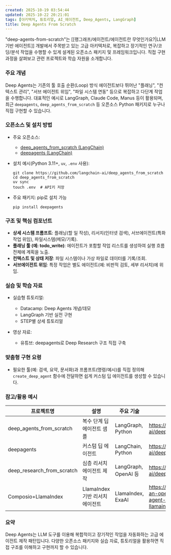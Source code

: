 ```yaml
---
created: 2025-10-19 03:54:44
updated: 2025-10-22 20:21:01
tags: [아키텍처, 튜토리얼, AI_에이전트, Deep_Agents, LangGraph]
title: Deep Agents From Scratch
---
```

"deep-agents-from-scratch"는 [[랭그래프/에이전트/에이전트란 무엇인가요?|LLM 기반 에이전트]] 개발에서 주목받고 있는 고급 아키텍처로, 복잡하고 장기적인 연구/코딩/분석 작업을 수행할 수 있게 설계된 오픈소스 패키지 및 프레임워크입니다. 직접 구현 과정을 살펴보고 관련 프로젝트와 학습 자원을 소개합니다.
### 주요 개념

Deep Agents는 기존의 툴 호출 순환(Loop) 방식 에이전트보다 뛰어난 "플래닝", "컨텍스트 관리", "서브 에이전트 위임", "파일 시스템 연동" 등으로 복잡하고 다단계 작업을 수행합니다. 대표적인 예시로 LangGraph, Claude Code, Manus 등이 활용되며, 최근 `deepagents`, `deep_agents_from_scratch` 등 오픈소스 Python 패키지로 누구나 직접 구현할 수 있습니다.

### 오픈소스 및 설치 방법

- 주요 오픈소스:
  - [deep_agents_from_scratch (LangChain)](https://github.com/langchain-ai/deep_research_from_scratch)
  - [deepagents (LangChain)](https://github.com/langchain-ai/deepagents)

- 설치 예시(Python 3.11+, `uv`, `.env` 사용):

  ```shell
  git clone https://github.com/langchain-ai/deep_agents_from_scratch
  cd deep_agents_from_scratch
  uv sync
  touch .env  # API키 저장
  ```

- 주요 패키지: pip로 설치 가능

  ```shell
  pip install deepagents
  ```

### 구조 및 핵심 컴포넌트

- **상세 시스템 프롬프트**: 플래닝(할 일 작성), 리서치(인터넷 검색), 서브에이전트(특화 작업 위임), 파일시스템(메모/기록).
- **플래닝 툴 (예: todo_write)**: 에이전트가 포함할 작업 리스트를 생성하여 실행 흐름 전체에 계획을 노출.
- **컨텍스트 및 상태 저장**: 파일 시스템이나 가상 파일로 데이터를 기록/조회.
- **서브에이전트 위임**: 특정 작업은 별도 에이전트(예: 비판적 검토, 세부 리서치)에 위임.

### 실습 및 학습 자료

- 실습형 튜토리얼:
  - Datacamp: Deep Agents 개념/데모
  - LangGraph 기반 실전 구현
  - STEP별 상세 튜토리얼

- 영상 자료:
  - 유튜브: deepagents로 Deep Research 구조 직접 구축

### 맞춤형 구현 요령

- 필요한 툴(예: 검색, 요약, 문서화)과 프롬프트(명령/예시)를 직접 정의해 `create_deep_agent` 함수에 전달하면 쉽게 커스텀 딥 에이전트를 생성할 수 있습니다.

### 참고/활용 예시

| 프로젝트명                   | 설명                       | 주요 기술     | 링크                   |
|-----------------------------|----------------------------|--------------|------------------------|
| deep_agents_from_scratch    | 복수 단계 딥 에이전트 샘플 | LangGraph, Python | <https://github.com/langchain-ai/deep-agents-from-scratch> |
| deepagents                  | 커스텀 딥 에이전트          | LangChain, Python | <https://github.com/langchain-ai/deepagents> |
| deep_research_from_scratch  | 심층 리서치 에이전트 제작   | LangGraph, OpenAI 등 | <https://github.com/langchain-ai/deep_research_from_scratch> |
| Composio+LlamaIndex         | LlamaIndex 기반 리서치 에이전트 | LlamaIndex, ExaAI | <https://dev.to/composiodev/building-an-open-source-deep-research-agent-from-scratch-using-llamaindex-composio-exaai-4j9b> |

### 요약

Deep Agents는 LLM 도구를 이용해 복합적이고 장기적인 작업을 자동화하는 고급 에이전트 제작 패턴입니다. 다양한 오픈소스 패키지와 실습 자료, 튜토리얼을 활용하면 직접 구조를 이해하고 구현까지 할 수 있습니다.
